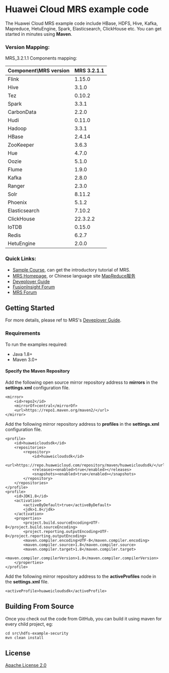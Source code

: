 # Huawei Cloud MRS example code

The Huawei Cloud MRS example code include HBase, HDFS, Hive, Kafka, Mapreduce, HetuEngine, Spark, Elasticsearch, ClickHouse etc. You can get started in minutes using **Maven**.

### Version Mapping:

MRS_3.2.1.1 Components mapping:

| Component\MRS version | MRS 3.2.1.1 |
| --------------------- | --------- |
| Flink                 | 1.15.0    |
| Hive                  | 3.1.0     |
| Tez                   | 0.10.2   |
| Spark                 | 3.3.1 |
| CarbonData            | 2.2.0  |
| Hudi                  | 0.11.0 |
| Hadoop                | 3.3.1     |
| HBase                 | 2.4.14  |
| ZooKeeper             | 3.6.3  |
| Hue                   | 4.7.0     |
| Oozie                 | 5.1.0     |
| Flume                 | 1.9.0     |
| Kafka                 | 2.8.0    |
| Ranger                | 2.3.0    |
| Solr                  | 8.11.2  |
| Phoenix               | 5.1.2   |
| Elasticsearch         | 7.10.2    |
| ClickHouse            | 22.3.2.2 |
| IoTDB                 | 0.15.0   |
| Redis                 | 6.2.7 |
| HetuEngine            | 2.0.0 |

### Quick Links:

- [Sample Course](https://education.huaweicloud.com:8443/courses/course-v1:HuaweiX+CBUCNXE006+Self-paced/about?isAuth=0&cfrom=hwc), can get the introductory tutorial of MRS.
- [MRS Homepage](https://www.huaweicloud.com/en-us/product/mrs.html), or Chinese language site [MapReduce服务](https://www.huaweicloud.com/product/mrs.html)
- [Deveployer Guide](https://support.huaweicloud.com/devg-mrs/mrs_06_0001.html)
- [FusionInsight Forum](https://bbs.huaweicloud.com/forum/forum-1103-1.html)
- [MRS Forum](https://bbs.huaweicloud.com/forum/forum-612-1.html)

## Getting Started

For more details, please ref to MRS's [Deveployer Guide](https://support.huaweicloud.com/devg-mrs/mrs_06_0001.html).

### Requirements

To run the examples required:

- Java 1.8+
- Maven 3.0+

#### Specify the Maven Repository

Add the following open source mirror repository address to **mirrors** in the **settings.xml** configuration file.

```
<mirror>
    <id>repo2</id>
    <mirrorOf>central</mirrorOf>
    <url>https://repo1.maven.org/maven2/</url>
</mirror>
```

Add the following mirror repository address to **profiles** in the **settings.xml** configuration file.

```
<profile>
    <id>huaweicloudsdk</id>
    <repositories>
        <repository>
            <id>huaweicloudsdk</id>
            <url>https://repo.huaweicloud.com/repository/maven/huaweicloudsdk/</url>
            <releases><enabled>true</enabled></releases>
            <snapshots><enabled>true</enabled></snapshots>
        </repository>
    </repositories>
</profile>
<profile>
    <id>JDK1.8</id>
    <activation>
        <activeByDefault>true</activeByDefault>
        <jdk>1.8</jdk>
    </activation>
    <properties>
        <project.build.sourceEncoding>UTF-8</project.build.sourceEncoding>
        <project.reporting.outputEncoding>UTF-8</project.reporting.outputEncoding>
        <maven.compiler.encoding>UTF-8</maven.compiler.encoding>
        <maven.compiler.source>1.8</maven.compiler.source>
        <maven.compiler.target>1.8</maven.compiler.target>
        <maven.compiler.compilerVersion>1.8</maven.compiler.compilerVersion>
    </properties>
</profile>
```

Add the following mirror repository address to the **activeProfiles** node in the **settings.xml** file.

```
<activeProfile>huaweicloudsdk</activeProfile>
```

## Building From Source

Once you check out the code from GitHub, you can build it using maven for every child project, eg:

```
cd src\hdfs-example-security
mvn clean install
```

## License

[Apache License 2.0](https://www.apache.org/licenses/LICENSE-2.0.html)